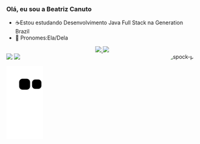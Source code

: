 ### Olá, eu sou a Beatriz Canuto

- ☕Estou estudando Desenvolvimento Java Full Stack na Generation Brazil
- 🐘 Pronomes:Ela/Dela

<div align="center">
  <a href="https://github.com/BeatrizCanuto">
  <img height="140em" src="https://github-readme-stats.vercel.app/api?username=BeatrizCanuto&show_icons=true&theme=highcontrast&include_all_commits=true&count_private=true"/>
  <img height="100em" src="https://github-readme-stats.vercel.app/api/top-langs/?username=BeatrizCanuto&layout=compact&langs_count=7&theme=highcontrast"/>
</div>
  

  
<div> 
  <a href = "mailto:bia2cm@gmail.com"><img src="https://img.shields.io/badge/-Gmail-%23333?style=for-the-badge&logo=gmail&logoColor=red" target="_blank"></a>
  <a href="https://www.linkedin.com/in/beatriz-canuto/" target="_blank"><img src="https://img.shields.io/badge/-LinkedIn-%230077B5?style=for-the-badge&logo=linkedin&logoColor=white" target="_blank"></a> 
   <img align="right" alt="spock-pic" height="100" style="border-radius:60px;" src="https://64.media.tumblr.com/tumblr_lx0zc5HLpy1r9ngamo1_500.gifv">
  
  ![Snake animation](https://github.com/BeatrizCanuto/BeatrizCanuto/blob/output/github-contribution-grid-snake.svg)
 
</div>
